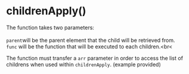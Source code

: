# childrenApply()

The function takes two parameters:<br><br>
`parent`will be the parent element that the child will be retrieved from.<br>
`func` will be the function that will be executed to each children.<br<<br>

The function must transfer a `arr` parameter in order to access the list of childrens when used within `childrenApply`. (example provided)
